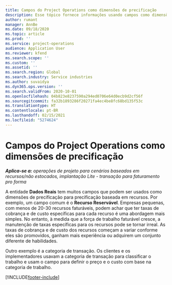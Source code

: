 ```yaml
---
title: Campos do Project Operations como dimensões de precificação
description: Esse tópico fornece informações usando campos como dimensões de precificação no Dynamics 365 Project Operations.
author: rumant
manager: AnnBe
ms.date: 09/18/2020
ms.topic: article
ms.prod: ''
ms.service: project-operations
audience: Application User
ms.reviewer: kfend
ms.search.scope: ''
ms.custom: ''
ms.assetid: ''
ms.search.region: Global
ms.search.industry: Service industries
ms.author: suvaidya
ms.dyn365.ops.version: ''
ms.search.validFrom: 2020-10-01
ms.openlocfilehash: 04b823e8237590a294ed0706e64d0ecb9d2cf56f
ms.sourcegitcommit: fa32b1893286f20271fa4ec4be8fc68bd135f53c
ms.translationtype: HT
ms.contentlocale: pt-BR
ms.lasthandoff: 02/15/2021
ms.locfileid: "5274624"
---
```

# <a name="project-operations-fields-as-pricing-dimensions"></a>Campos do Project Operations como dimensões de precificação

_**Aplica-se a:** operações de projeto para cenários baseados em recursos/não estocados, implantação Lite - transação para faturamento pro forma_

A entidade **Dados Reais** tem muitos campos que podem ser usados como dimensões de precificação para precificação baseada em recursos. Por exemplo, um campo comum é o **Recurso Reservável**. Empresas pequenas, com menos de 20-30 recursos faturáveis, podem achar que ter taxas de cobrança e de custo específicas para cada recurso é uma abordagem mais simples. No entanto, à medida que a força de trabalho faturável cresce, a manutenção de taxas específicas para os recursos pode se tornar irreal. As taxas de cobrança e de custo dos recursos começam a variar conforme eles são promovidos, ganham mais experiência ou adquirem um conjunto diferente de habilidades. 

Outro exemplo é a categoria de transação. Os clientes e os implementadores usavam a categoria de transação para classificar o trabalho e usam o campo para definir o preço e o custo com base na categoria de trabalho.


[!INCLUDE[footer-include](../includes/footer-banner.md)]